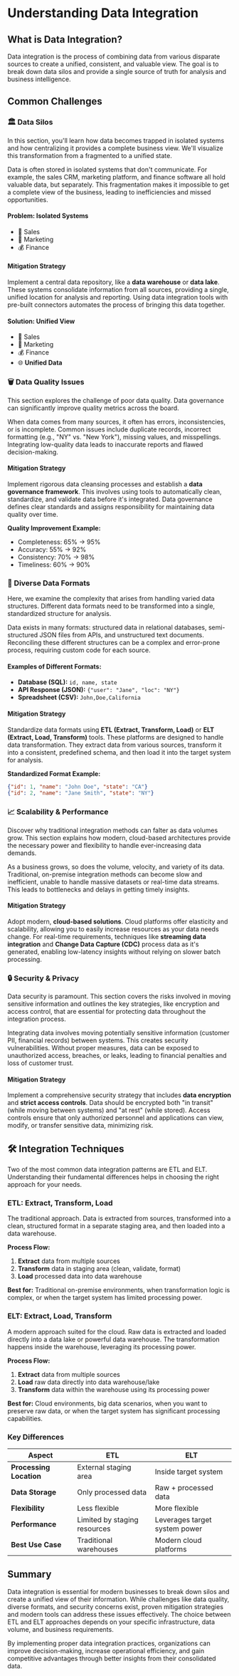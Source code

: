 # Understanding Data Integration

## What is Data Integration?

Data integration is the process of combining data from various disparate sources to create a unified, consistent, and valuable view. The goal is to break down data silos and provide a single source of truth for analysis and business intelligence.

## Common Challenges

### 🏛️ Data Silos

In this section, you'll learn how data becomes trapped in isolated systems and how centralizing it provides a complete business view. We'll visualize this transformation from a fragmented to a unified state.

Data is often stored in isolated systems that don't communicate. For example, the sales CRM, marketing platform, and finance software all hold valuable data, but separately. This fragmentation makes it impossible to get a complete view of the business, leading to inefficiencies and missed opportunities.

#### Problem: Isolated Systems
- 📱 Sales
- 📢 Marketing  
- 💰 Finance

#### Mitigation Strategy

Implement a central data repository, like a **data warehouse** or **data lake**. These systems consolidate information from all sources, providing a single, unified location for analysis and reporting. Using data integration tools with pre-built connectors automates the process of bringing this data together.

#### Solution: Unified View
- 📱 Sales
- 📢 Marketing
- 💰 Finance
- 🌐 **Unified Data**

### 🗑️ Data Quality Issues

This section explores the challenge of poor data quality. Data governance can significantly improve quality metrics across the board.

When data comes from many sources, it often has errors, inconsistencies, or is incomplete. Common issues include duplicate records, incorrect formatting (e.g., "NY" vs. "New York"), missing values, and misspellings. Integrating low-quality data leads to inaccurate reports and flawed decision-making.

#### Mitigation Strategy

Implement rigorous data cleansing processes and establish a **data governance framework**. This involves using tools to automatically clean, standardize, and validate data before it's integrated. Data governance defines clear standards and assigns responsibility for maintaining data quality over time.

**Quality Improvement Example:**
- Completeness: 65% → 95%
- Accuracy: 55% → 92%
- Consistency: 70% → 98%
- Timeliness: 60% → 90%

### 🧩 Diverse Data Formats

Here, we examine the complexity that arises from handling varied data structures. Different data formats need to be transformed into a single, standardized structure for analysis.

Data exists in many formats: structured data in relational databases, semi-structured JSON files from APIs, and unstructured text documents. Reconciling these different structures can be a complex and error-prone process, requiring custom code for each source.

#### Examples of Different Formats:
- **Database (SQL):** `id, name, state`
- **API Response (JSON):** `{"user": "Jane", "loc": "NY"}`
- **Spreadsheet (CSV):** `John,Doe,California`

#### Mitigation Strategy

Standardize data formats using **ETL (Extract, Transform, Load)** or **ELT (Extract, Load, Transform)** tools. These platforms are designed to handle data transformation. They extract data from various sources, transform it into a consistent, predefined schema, and then load it into the target system for analysis.

**Standardized Format Example:**
```json
{"id": 1, "name": "John Doe", "state": "CA"}
{"id": 2, "name": "Jane Smith", "state": "NY"}
```

### 📈 Scalability & Performance

Discover why traditional integration methods can falter as data volumes grow. This section explains how modern, cloud-based architectures provide the necessary power and flexibility to handle ever-increasing data demands.

As a business grows, so does the volume, velocity, and variety of its data. Traditional, on-premise integration methods can become slow and inefficient, unable to handle massive datasets or real-time data streams. This leads to bottlenecks and delays in getting timely insights.

#### Mitigation Strategy

Adopt modern, **cloud-based solutions**. Cloud platforms offer elasticity and scalability, allowing you to easily increase resources as your data needs change. For real-time requirements, techniques like **streaming data integration** and **Change Data Capture (CDC)** process data as it's generated, enabling low-latency insights without relying on slower batch processing.

### 🔒 Security & Privacy

Data security is paramount. This section covers the risks involved in moving sensitive information and outlines the key strategies, like encryption and access control, that are essential for protecting data throughout the integration process.

Integrating data involves moving potentially sensitive information (customer PII, financial records) between systems. This creates security vulnerabilities. Without proper measures, data can be exposed to unauthorized access, breaches, or leaks, leading to financial penalties and loss of customer trust.

#### Mitigation Strategy

Implement a comprehensive security strategy that includes **data encryption** and **strict access controls**. Data should be encrypted both "in transit" (while moving between systems) and "at rest" (while stored). Access controls ensure that only authorized personnel and applications can view, modify, or transfer sensitive data, minimizing risk.

## 🛠️ Integration Techniques

Two of the most common data integration patterns are ETL and ELT. Understanding their fundamental differences helps in choosing the right approach for your needs.

### ETL: Extract, Transform, Load

The traditional approach. Data is extracted from sources, transformed into a clean, structured format in a separate staging area, and then loaded into a data warehouse.

**Process Flow:**
1. **Extract** data from multiple sources
2. **Transform** data in staging area (clean, validate, format)
3. **Load** processed data into data warehouse

**Best for:** Traditional on-premise environments, when transformation logic is complex, or when the target system has limited processing power.

### ELT: Extract, Load, Transform

A modern approach suited for the cloud. Raw data is extracted and loaded directly into a data lake or powerful data warehouse. The transformation happens inside the warehouse, leveraging its processing power.

**Process Flow:**
1. **Extract** data from multiple sources
2. **Load** raw data directly into data warehouse/lake
3. **Transform** data within the warehouse using its processing power

**Best for:** Cloud environments, big data scenarios, when you want to preserve raw data, or when the target system has significant processing capabilities.

### Key Differences

| Aspect | ETL | ELT |
|--------|-----|-----|
| **Processing Location** | External staging area | Inside target system |
| **Data Storage** | Only processed data | Raw + processed data |
| **Flexibility** | Less flexible | More flexible |
| **Performance** | Limited by staging resources | Leverages target system power |
| **Best Use Case** | Traditional warehouses | Modern cloud platforms |

## Summary

Data integration is essential for modern businesses to break down silos and create a unified view of their information. While challenges like data quality, diverse formats, and security concerns exist, proven mitigation strategies and modern tools can address these issues effectively. The choice between ETL and ELT approaches depends on your specific infrastructure, data volume, and business requirements.

By implementing proper data integration practices, organizations can improve decision-making, increase operational efficiency, and gain competitive advantages through better insights from their consolidated data.
